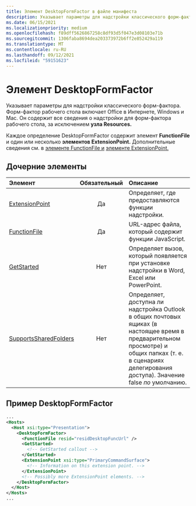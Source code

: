 ```yaml
---
title: Элемент DesktopFormFactor в файле манифеста
description: Указывает параметры для надстройки классического форм-фактора.
ms.date: 06/15/2021
ms.localizationpriority: medium
ms.openlocfilehash: f89dff5626867258c8df93d5f047e3d08103e71b
ms.sourcegitcommit: 1306faba8694dea203373972b6ff2e852429a119
ms.translationtype: MT
ms.contentlocale: ru-RU
ms.lasthandoff: 09/12/2021
ms.locfileid: "59151623"
---
```

# <a name="desktopformfactor-element"></a>Элемент DesktopFormFactor

Указывает параметры для надстройки классического форм-фактора. Форм-фактор рабочего стола включает Office в Интернете, Windows и Mac. Он содержит все сведения о надстройки для форм-фактора рабочего стола, за исключением **узла Resources.**

Каждое определение DesktopFormFactor содержит элемент **FunctionFile** и один или несколько **элементов ExtensionPoint.** Дополнительные сведения см. в [элементе FunctionFile и](functionfile.md) [элементе ExtensionPoint.](extensionpoint.md)

## <a name="child-elements"></a>Дочерние элементы

| Элемент                               | Обязательный | Описание  |
|:--------------------------------------|:--------:|:-------------|
| [ExtensionPoint](extensionpoint.md)   | Да      | Определяет, где предоставляются функции надстройки. |
| [FunctionFile](functionfile.md)       | Да      | URL-адрес файла, который содержит функции JavaScript.|
| [GetStarted](getstarted.md)           | Нет       | Определяет вызов, который появляется при установке надстройки в Word, Excel или PowerPoint. |
| [SupportsSharedFolders](supportssharedfolders.md) | Нет | Определяет, доступна ли надстройка Outlook в общих почтовых ящиках (в настоящее время в предварительном просмотре) и общих папках (т. е. в сценариях делегирования доступа). Значение false *по* умолчанию. |

## <a name="desktopformfactor-example"></a>Пример DesktopFormFactor

```xml
...
<Hosts>
  <Host xsi:type="Presentation">
    <DesktopFormFactor>
      <FunctionFile resid="residDesktopFuncUrl" />
      <GetStarted>
        <!-- GetStarted callout -->
      </GetStarted>
      <ExtensionPoint xsi:type="PrimaryCommandSurface">
        <!-- Information on this extension point. -->
      </ExtensionPoint>
      <!-- Possibly more ExtensionPoint elements. -->
    </DesktopFormFactor>
  </Host>
</Hosts>
...
```
